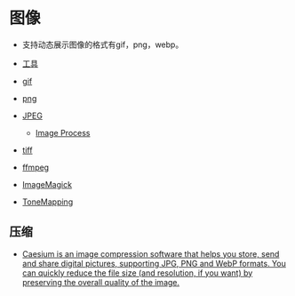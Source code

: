 # 图像

- 支持动态展示图像的格式有gif，png，webp。


- [工具](/cg/image/tool.md)

- [gif](/cg/image/gif.md)
- [png](/cg/image/png.md)
- [JPEG](/cg/image/JPEG.md)
    - [Image Process](/cg/image/ImageProcessing.md)
- [tiff](/cg/image/tiff.md)
- [ffmpeg](/cg/image/ffmpeg.md)


- [ImageMagick](/cg/image/imageMagick.md)

- [ToneMapping](/cg/tools/tone.mapping.md)

## 压缩

- [Caesium is an image compression software that helps you store, send and share digital pictures, supporting JPG, PNG and WebP formats. You can quickly reduce the file size (and resolution, if you want) by preserving the overall quality of the image. ](https://github.com/Lymphatus/caesium-image-compressor)